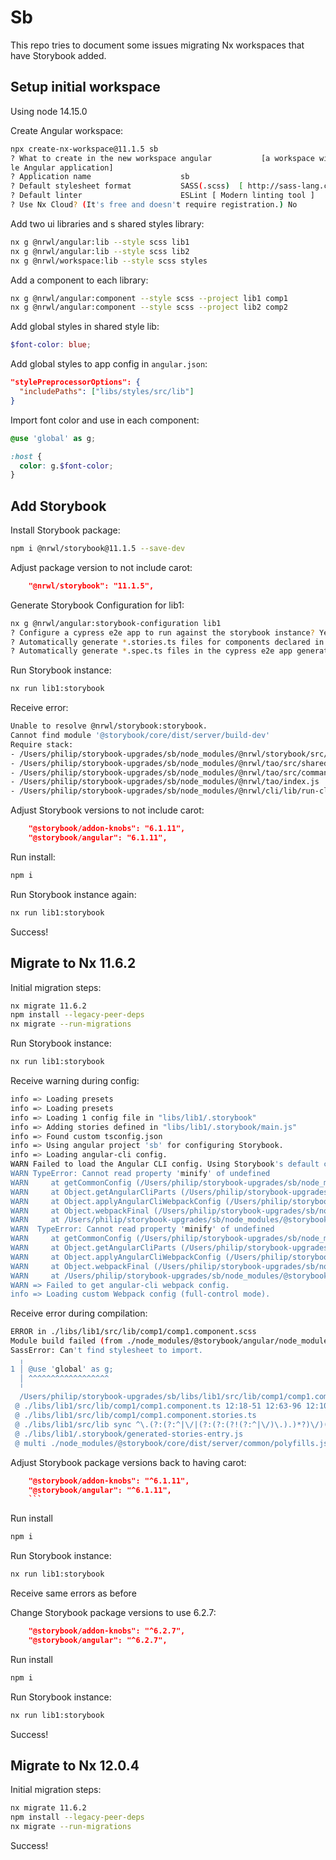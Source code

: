 # Sb

This repo tries to document some issues migrating Nx workspaces that have Storybook added.

## Setup initial workspace

Using node 14.15.0

Create Angular workspace:

```bash
npx create-nx-workspace@11.1.5 sb
? What to create in the new workspace angular           [a workspace with a sing
le Angular application]
? Application name                    sb
? Default stylesheet format           SASS(.scss)  [ http://sass-lang.com   ]
? Default linter                      ESLint [ Modern linting tool ]
? Use Nx Cloud? (It's free and doesn't require registration.) No
```

Add two ui libraries and s shared styles library:

```bash
nx g @nrwl/angular:lib --style scss lib1
nx g @nrwl/angular:lib --style scss lib2
nx g @nrwl/workspace:lib --style scss styles
```

Add a component to each library:

```bash
nx g @nrwl/angular:component --style scss --project lib1 comp1
nx g @nrwl/angular:component --style scss --project lib2 comp2
```

Add global styles in shared style lib:

```scss
$font-color: blue;
```

Add global styles to app config in `angular.json`:

```json
"stylePreprocessorOptions": {
  "includePaths": ["libs/styles/src/lib"]
}
```

Import font color and use in each component:

```scss
@use 'global' as g;

:host {
  color: g.$font-color;
}
```

## Add Storybook

Install Storybook package:

```bash
npm i @nrwl/storybook@11.1.5 --save-dev
```

Adjust package version to not include carot:

```json
    "@nrwl/storybook": "11.1.5",
```

Generate Storybook Configuration for lib1:

```bash
nx g @nrwl/angular:storybook-configuration lib1
? Configure a cypress e2e app to run against the storybook instance? Yes
? Automatically generate *.stories.ts files for components declared in this library? Yes
? Automatically generate *.spec.ts files in the cypress e2e app generated by the cypress-configure generator? Yes
```

Run Storybook instance:

```bash
nx run lib1:storybook
```

Receive error:

```bash
Unable to resolve @nrwl/storybook:storybook.
Cannot find module '@storybook/core/dist/server/build-dev'
Require stack:
- /Users/philip/storybook-upgrades/sb/node_modules/@nrwl/storybook/src/builders/storybook/storybook.impl.js
- /Users/philip/storybook-upgrades/sb/node_modules/@nrwl/tao/src/shared/workspace.js
- /Users/philip/storybook-upgrades/sb/node_modules/@nrwl/tao/src/commands/run.js
- /Users/philip/storybook-upgrades/sb/node_modules/@nrwl/tao/index.js
- /Users/philip/storybook-upgrades/sb/node_modules/@nrwl/cli/lib/run-cli.js
```

Adjust Storybook versions to not include carot:

```json
    "@storybook/addon-knobs": "6.1.11",
    "@storybook/angular": "6.1.11",
```

Run install:

```bash
npm i
```

Run Storybook instance again:

```bash
nx run lib1:storybook
```

Success!

## Migrate to Nx 11.6.2

Initial migration steps:

```bash
nx migrate 11.6.2
npm install --legacy-peer-deps
nx migrate --run-migrations
```

Run Storybook instance:

```bash
nx run lib1:storybook
```

Receive warning during config:

```bash
info => Loading presets
info => Loading presets
info => Loading 1 config file in "libs/lib1/.storybook"
info => Adding stories defined in "libs/lib1/.storybook/main.js"
info => Found custom tsconfig.json
info => Using angular project 'sb' for configuring Storybook.
info => Loading angular-cli config.
WARN Failed to load the Angular CLI config. Using Storybook's default config instead.
WARN TypeError: Cannot read property 'minify' of undefined
WARN     at getCommonConfig (/Users/philip/storybook-upgrades/sb/node_modules/@angular-devkit/build-angular/src/webpack/configs/common.js:304:28)
WARN     at Object.getAngularCliParts (/Users/philip/storybook-upgrades/sb/node_modules/@storybook/angular/dist/server/angular-cli_utils.js:83:30)
WARN     at Object.applyAngularCliWebpackConfig (/Users/philip/storybook-upgrades/sb/node_modules/@storybook/angular/dist/server/angular-cli_config.js:134:40)
WARN     at Object.webpackFinal (/Users/philip/storybook-upgrades/sb/node_modules/@storybook/angular/dist/server/framework-preset-angular-cli.js:10:33)
WARN     at /Users/philip/storybook-upgrades/sb/node_modules/@storybook/core/dist/server/presets.js:259:28
WARN  TypeError: Cannot read property 'minify' of undefined
WARN     at getCommonConfig (/Users/philip/storybook-upgrades/sb/node_modules/@angular-devkit/build-angular/src/webpack/configs/common.js:304:28)
WARN     at Object.getAngularCliParts (/Users/philip/storybook-upgrades/sb/node_modules/@storybook/angular/dist/server/angular-cli_utils.js:83:30)
WARN     at Object.applyAngularCliWebpackConfig (/Users/philip/storybook-upgrades/sb/node_modules/@storybook/angular/dist/server/angular-cli_config.js:134:40)
WARN     at Object.webpackFinal (/Users/philip/storybook-upgrades/sb/node_modules/@storybook/angular/dist/server/framework-preset-angular-cli.js:10:33)
WARN     at /Users/philip/storybook-upgrades/sb/node_modules/@storybook/core/dist/server/presets.js:259:28
WARN => Failed to get angular-cli webpack config.
info => Loading custom Webpack config (full-control mode).
```

Receive error during compilation:

```bash
ERROR in ./libs/lib1/src/lib/comp1/comp1.component.scss
Module build failed (from ./node_modules/@storybook/angular/node_modules/sass-loader/dist/cjs.js):
SassError: Can't find stylesheet to import.
  ╷
1 │ @use 'global' as g;
  │ ^^^^^^^^^^^^^^^^^^
  ╵
  /Users/philip/storybook-upgrades/sb/libs/lib1/src/lib/comp1/comp1.component.scss 1:1  root stylesheet
 @ ./libs/lib1/src/lib/comp1/comp1.component.ts 12:18-51 12:63-96 12:108-141 12:153-186
 @ ./libs/lib1/src/lib/comp1/comp1.component.stories.ts
 @ ./libs/lib1/src/lib sync ^\.(?:(?:^|\/|(?:(?:(?!(?:^|\/)\.).)*?)\/)(?!\.)(?=.)[^/]*?\.stories\.(js|jsx|ts|tsx))$
 @ ./libs/lib1/.storybook/generated-stories-entry.js
 @ multi ./node_modules/@storybook/core/dist/server/common/polyfills.js ./node_modules/@storybook/core/dist/server/preview/globals.js ./libs/lib1/.storybook/storybook-init-framework-entry.js ./libs/lib1/.storybook/preview.js-generated-config-entry.js ./libs/lib1/.storybook/generated-stories-entry.js (webpack)-hot-middleware/client.js?reload=true&quiet=false&noInfo=true
```

Adjust Storybook package versions back to having carot:

````json
    "@storybook/addon-knobs": "^6.1.11",
    "@storybook/angular": "^6.1.11",
    ```
````

Run install

```bash
npm i
```

Run Storybook instance:

```bash
nx run lib1:storybook
```

Receive same errors as before

Change Storybook package versions to use 6.2.7:

```json
    "@storybook/addon-knobs": "^6.2.7",
    "@storybook/angular": "^6.2.7",
```

Run install

```bash
npm i
```

Run Storybook instance:

```bash
nx run lib1:storybook
```

Success!

## Migrate to Nx 12.0.4

Initial migration steps:

```bash
nx migrate 11.6.2
npm install --legacy-peer-deps
nx migrate --run-migrations
```

Success!
